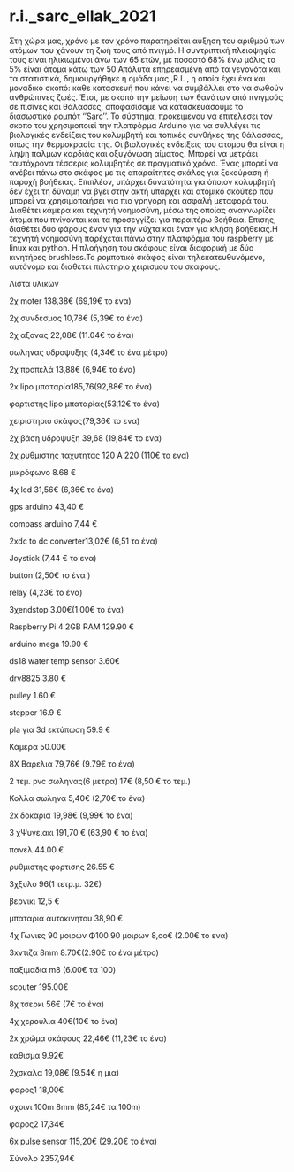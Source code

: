 # r.i._sarc_ellak_2021
Στη χώρα μας, χρόνο με τον χρόνο παρατηρείται αύξηση του αριθμού των ατόμων που χάνουν τη ζωή τους από πνιγμό. Η συντριπτική πλειοψηφία τους είναι ηλικιωμένοι άνω των 65 ετών, με ποσοστό 68% ένω μόλις το 5% είναι άτομα κάτω των 50 Απόλυτα επηρεασμένη από τα γεγονότα και τα στατιστικά, δημιουργήθηκε η ομάδα μας ,R.I. , η οποία έχει ένα και μοναδικό σκοπό: κάθε κατασκευή που κάνει να συμβάλλει στο να σωθούν ανθρώπινες ζωές. Έτσι, με σκοπό την μείωση των θανάτων από πνιγμούς σε πισίνες και θάλασσες, αποφασίσαμε να κατασκευάσουμε το διασωστικό  ρομπότ ‘’Sarc’’.
Το σύστημα, προκειμενου να επιτελεσει τον σκοπο του χρησιμοποιεί την πλατφόρμα Arduino για να συλλέγει τις βιολογικές ενδείξεις του κολυμβητή και τοπικές συνθήκες της θάλασσας, οπως την θερμοκρασία της. Οι βιολογικές ενδειξεις του ατομου θα είναι η ληψη  παλμων καρδιάς και οξυγόνωση αίματος. Μπορεί να μετράει ταυτόχρονα τέσσερις κολυμβητές σε πραγματικό χρόνο. Ένας μπορεί να ανέβει πάνω στο σκάφος με τις απαραίτητες σκάλες για ξεκούραση ή παροχή βοήθειας. Επιπλέον, υπάρχει δυνατότητα για όποιον κολυμβητή δεν έχει τη δύναμη να βγει στην ακτή υπάρχει και ατομικό σκούτερ που μπορεί να χρησιμοποιήσει για πιο γρηγορη και ασφαλή μεταφορά του.
 Διαθέτει κάμερα και τεχνητή νοημοσύνη, μέσω της οποίας αναγνωρίζει άτομα που πνίγονται και τα προσεγγίζει για περαιτέρω βοήθεια. Επισης, διαθέτει δύο φάρους έναν για την νύχτα και έναν για κλήση βοήθειας.Η τεχνητή νοημοσύνη παρέχεται πάνω στην πλατφόρμα του raspberry με linux και python.
Η πλοήγηση του σκάφους είναι διαφορική με δύο κινητήρες brushless.Το ρομποτικό σκάφος είναι τηλεκατευθυνόμενο, αυτόνομο και διαθετει πιλοτηριο χειρισμου του σκαφους.

Λίστα υλικών

2χ moter 138,38€ (69,19€ το ένα)

2χ συνδεσμος 10,78€ (5,39€ το ένα)

2χ αξονας 22,08€ (11.04€ το ένα)

σωληνας υδροψυξης (4,34€ το ένα μέτρο)

2χ προπελά 13,88€ (6,94€ το ένα)

2x lipo μπαταρία185,76(92,88€ το ένα)

φορτιστης lipo μπαταρίας(53,12€ το ένα)

χειριστηριο σκάφος(79,36€ το ενα) 

2χ βάση υδροψυξη 39,68 (19,84€ το ενα)

2χ ρυθμιστης ταχυτητας 120 Α 220 (110€ το ενα)

μικρόφωνο 8.68 €

4χ lcd  31,56€  (6,36€ το ένα)

gps arduino 43,40 €

compass arduino 7,44 €

2xdc to dc converter13,02€   (6,51 το ένα)

Joystick (7,44 € το ενα)

button (2,50€ το ένα )

relay (4,23€ το ένα)

3χendstop 3.00€(1.00€ το ένα)

Raspberry Pi 4 2GB RAM 129.90 €

arduino mega 19.90 €

ds18 water temp sensor 3.60€

drv8825 3.80 €

pulley 1.60 €

stepper 16.9 €

pla για 3d εκτύπωση  59.9 €

Κάμερα 50.00€ 

8Χ Βαρελια      79,76€  (9.79€ το ένα)

2 τεμ. pvc σωληνας(6 μετρα)   17€ (8,50 € το τεμ.)

Κολλα σωληνα    5,40€    (2,70€ το ένα)

2x δοκαρια     19,98€ (9,99€ το ένα) 

3 χΨυγειακι  191,70 € (63,90 € το ένα)

πανελ 44.00 €

ρυθμιστης φορτισης 26.55 €

3χξυλο  96(1 τετρ.μ. 32€)

βερνικι 12,5 €

μπαταρια αυτοκινητου  38,90 € 

4χ Γωνιες 90 μοιρων Φ100 90 μοιρων  8,οο€ (2.00€  το ενα)

3xντιζα 8mm  8.70€(2.90€ το ένα μέτρο)

παξιμαδια m8 (6.00€ τα 100)

scouter 195.00€

8χ τσερκι  56€ (7€ το ένα)

4χ χερουλια  40€(10€ το ένα) 

2x χρώμα σκάφους 22,46€ (11,23€ το ένα)

καθισμα 9.92€

2χσκαλα 19,08€ (9.54€ η μια)

φαρος1   18,00€ 

σχοινι 100m 8mm (85,24€ τα 100m)

φαρος2   17,34€   

6x pulse sensor  115,20€ (29.20€ το ένα) 

Σύνολο    2357,94€
